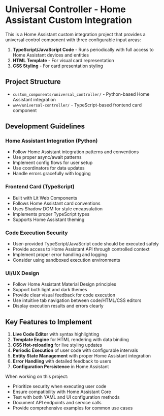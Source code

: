 <!-- Use this file to provide workspace-specific custom instructions to Copilot. For more details, visit https://code.visualstudio.com/docs/copilot/copilot-customization#_use-a-githubcopilotinstructionsmd-file -->

# Universal Controller - Home Assistant Custom Integration

This is a Home Assistant custom integration project that provides a universal control component with three configurable input areas:

1. **TypeScript/JavaScript Code** - Runs periodically with full access to Home Assistant devices and entities
2. **HTML Template** - For visual card representation  
3. **CSS Styling** - For card presentation styling

## Project Structure

- `custom_components/universal_controller/` - Python-based Home Assistant integration
- `www/universal-controller/` - TypeScript-based frontend card component

## Development Guidelines

### Home Assistant Integration (Python)
- Follow Home Assistant integration patterns and conventions
- Use proper async/await patterns
- Implement config flows for user setup
- Use coordinators for data updates
- Handle errors gracefully with logging

### Frontend Card (TypeScript)
- Built with Lit Web Components
- Follows Home Assistant card conventions  
- Uses Shadow DOM for style encapsulation
- Implements proper TypeScript types
- Supports Home Assistant theming

### Code Execution Security
- User-provided TypeScript/JavaScript code should be executed safely
- Provide access to Home Assistant API through controlled context
- Implement proper error handling and logging
- Consider using sandboxed execution environments

### UI/UX Design
- Follow Home Assistant Material Design principles
- Support both light and dark themes
- Provide clear visual feedback for code execution
- Use intuitive tab navigation between code/HTML/CSS editors
- Display execution results and errors clearly

## Key Features to Implement

1. **Live Code Editor** with syntax highlighting
2. **Template Engine** for HTML rendering with data binding
3. **CSS Hot-reloading** for live styling updates
4. **Periodic Execution** of user code with configurable intervals
5. **Entity State Management** with proper Home Assistant integration
6. **Error Handling** with detailed feedback to users
7. **Configuration Persistence** in Home Assistant

When working on this project:
- Prioritize security when executing user code
- Ensure compatibility with Home Assistant Core
- Test with both YAML and UI configuration methods
- Document API endpoints and service calls
- Provide comprehensive examples for common use cases
